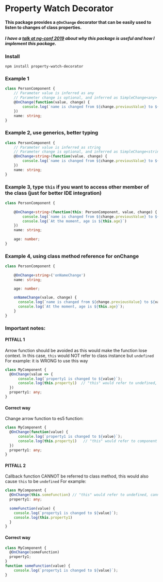 # Property Watch Decorator

#### This package provides a `@OnChange` decorator that can be easily used to listen to changes of class properties.

##### I have a [talk at ng-conf 2019](https://www.youtube.com/watch?v=rVDMmlCRvkg&list=PLOETEcp3DkCpimylVKTDe968yNmNIajlR&index=22) about why this package is useful and how I implement this package.

### Install
```npm install property-watch-decorator```

### Example 1
```typescript
class PersonComponent {
    // Parameter value is inferred as any
    // Parameter change is optional, and inferred as SimpleChange<any>
    @OnChange(function(value, change) {
        console.log(`name is changed from ${change.previousValue} to ${value}`);
    })  
    name: string;
}
```

### Example 2, use generics, better typing
```typescript
class PersonComponent {
    // Parameter value is inferred as string
    // Parameter change is optional, and inferred as SimpleChange<string>
    @OnChange<string>(function(value, change) {
        console.log(`name is changed from ${change.previousValue} to ${value}`);
    })  
    name: string;
}
```

### Example 3, type `this` if you want to access other member of the class (just for better IDE integration)
```typescript
class PersonComponent {
 
    @OnChange<string>(function(this: PersonComponent, value, change) {
        console.log(`name is changed from ${change.previousValue} to ${value}`);
        console.log(`At the moment, age is ${this.age}`)
    })  
    name: string;
    
    age: number;
}
```

### Example 4, using class method reference for onChange
```typescript
class PersonComponent {
 
    @OnChange<string>('onNameChange')  
    name: string;
    
    age: number;

    onNameChange(value, change) {
      console.log(`name is changed from ${change.previousValue} to ${value}`);
      console.log(`At the moment, age is ${this.age}`);
    }
}
```

### Important notes: 
#### PITFALL 1
Arrow function should be avoided as this would make the function lose context. In this case, `this` would NOT refer to class instance but `undefined`
For example: it is WRONG to use this way
```typescript
class MyComponent {
  @OnChange(value => {
      console.log(`property1 is changed to ${value}`);
      console.log(this.property1)  // "this" would refer to undefined, cannot access "property1" of undefined
  })
  property1: any;
}
```
#### Correct way
Change arrow function to es5 function:
```typescript
class MyComponent {
  @OnChange(function(value) {
      console.log(`property1 is changed to ${value}`);
      console.log(this.property1)   // "this" would refer to component instance
  })
  property1: any;
}
```

#### PITFALL 2
Callback function CANNOT be referred to class method, this would also cause `this` to be `undefined` 
For example:
```typescript
class MyComponent {
  @OnChange(this.someFunction) // "this" would refer to undefined, cannot access "someFunction" of undefined
  property1: any;
  
  someFunction(value) {
    console.log(`property1 is changed to ${value}`);
    console.log(this.property1)   
  }
}

```
#### Correct way
```typescript
class MyComponent {
  @OnChange(someFunction)
  property1;
}
function someFunction(value) {
    console.log(`property1 is changed to ${value}`);
}

```
